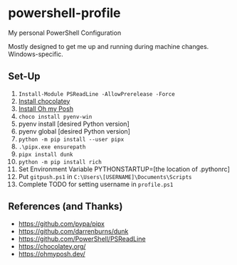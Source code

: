 # powershell-profile
My personal PowerShell Configuration

Mostly designed to get me up and running during machine changes. Windows-specific.

## Set-Up
1. `Install-Module PSReadLine -AllowPrerelease -Force`
1. [Install chocolatey](https://chocolatey.org/install)
1. [Install Oh my Posh](https://ohmyposh.dev/docs/installation/windows)
1. `choco install pyenv-win`
1. pyenv install [desired Python version]
1. pyenv global [desired Python version]
1. `python -m pip install --user pipx`
1. `.\pipx.exe ensurepath`
1. `pipx install dunk`
1. `python -m pip install rich`
1. Set Environment Variable PYTHONSTARTUP=[the location of .pythonrc]
1. Put `gitpush.ps1` in `C:\Users\[USERNAME]\Documents\Scripts`
1. Complete TODO for setting username in `profile.ps1`

## References (and Thanks)
- https://github.com/pypa/pipx
- https://github.com/darrenburns/dunk
- https://github.com/PowerShell/PSReadLine
- https://chocolatey.org/
- https://ohmyposh.dev/
